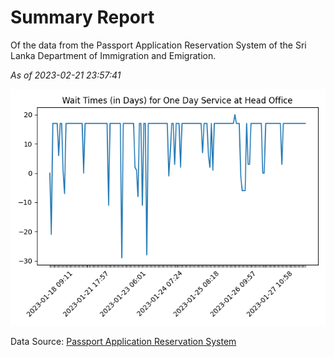 # Summary Report

Of the data from the Passport Application Reservation System of the Sri Lanka Department of Immigration and Emigration.

*As of 2023-02-21 23:57:41*

![Wait Time Chart](summary.wait_time_chart.png)

Data Source: [Passport Application Reservation System](https://eservices.immigration.gov.lk:8443/appointment/pages/reservationApplication.xhtml)